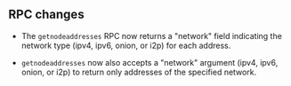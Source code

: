 RPC changes
-----------------------

- The `getnodeaddresses` RPC now returns a "network" field indicating the
  network type (ipv4, ipv6, onion, or i2p) for each address.

- `getnodeaddresses` now also accepts a "network" argument (ipv4, ipv6, onion,
  or i2p) to return only addresses of the specified network.
